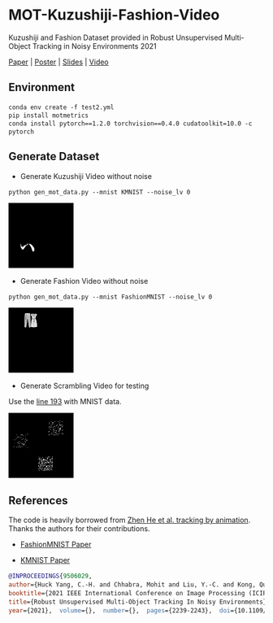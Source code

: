 # MOT-Kuzushiji-Fashion-Video
Kuzushiji and Fashion Dataset provided in Robust Unsupervised Multi-Object Tracking in Noisy Environments 2021

[Paper](https://arxiv.org/pdf/2105.10005.pdf) | [Poster](https://github.com/huckiyang/MOT-Kuzushiji-Fashion-Video/blob/main/Huck_ICIP21_Poster.pdf) | [Slides](https://docs.google.com/presentation/d/1GFItGucAZOFi3VBtwbNM9S1M0jLcgpss1ph-r6y8l9U/edit?usp=sharing) | [Video](https://youtu.be/fcdjPeB48ew)

## Environment

```shell
conda env create -f test2.yml
pip install motmetrics
conda install pytorch==1.2.0 torchvision==0.4.0 cudatoolkit=10.0 -c pytorch
```

## Generate Dataset

- Generate Kuzushiji Video without noise

```
python gen_mot_data.py --mnist KMNIST --noise_lv 0

```

![img](https://github.com/huckiyang/MOT-Kuzushiji-Fashion-Video/blob/main/img_demo/kmnist.gif)


- Generate Fashion Video without noise

```
python gen_mot_data.py --mnist FashionMNIST --noise_lv 0

```

![img](https://github.com/huckiyang/MOT-Kuzushiji-Fashion-Video/blob/main/img_demo/fashion.gif)


- Generate Scrambling Video for testing

Use the [line 193](https://github.com/huckiyang/MOT-Kuzushiji-Fashion-Video/blob/main/gen_mot_data.py#L193) with MNIST data.

![img](https://github.com/huckiyang/MOT-Kuzushiji-Fashion-Video/blob/main/img_demo/scrambling2.gif)



## References

The code is heavily borrowed from [Zhen He et al. tracking by animation](https://github.com/zhen-he/tracking-by-animation). Thanks the authors for their contributions. 

- [FashionMNIST Paper](https://arxiv.org/pdf/1708.07747.pdf)

- [KMNIST Paper](https://arxiv.org/pdf/1812.01718v1.pdf)



```bib
@INPROCEEDINGS{9506029,  
author={Huck Yang, C.-H. and Chhabra, Mohit and Liu, Y.-C. and Kong, Quan and Yoshinaga, Tomoaki and Murakami, Tomokazu},  
booktitle={2021 IEEE International Conference on Image Processing (ICIP)},   
title={Robust Unsupervised Multi-Object Tracking In Noisy Environments},   
year={2021},  volume={},  number={},  pages={2239-2243},  doi={10.1109/ICIP42928.2021.9506029}}
```
